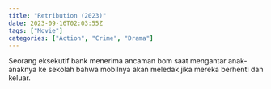```yaml
---
title: "Retribution (2023)"
date: 2023-09-16T02:03:55Z
tags: ["Movie"]
categories: ["Action", "Crime", "Drama"]
---
```


Seorang eksekutif bank menerima ancaman bom saat mengantar anak-anaknya ke sekolah bahwa mobilnya akan meledak jika mereka berhenti dan keluar.

  <mux-player stream-type="on-demand"
  src="https://kp3d-my.sharepoint.com/personal/ryoo_kp3d_onmicrosoft_com/_layouts/15/download.aspx?share=EY9Pb6KOYg1DkggILbVLmVoBGVnW5FzOb8XnWBcKDlsgFg" metadata-video-title="Retribution (2023)" prefer-playback="mse" controls>
  </mux-player>
  
  
  <script src="https://cdn.jsdelivr.net/npm/@mux/mux-player"></script>
  
   <script id="xo02G1aH8ONaSj02INsWTmE6Nkhp302vdBrhkBs3TAz1wg" type="application/ld+json">
 {
  "@context": "https://schema.org/",
  "@type": "VideoObject",
  "name": "Retribution (2023)",
  "contentUrl": "https://stream.mux.com/xo02G1aH8ONaSj02INsWTmE6Nkhp302vdBrhkBs3TAz1wg.m3u8",
  "thumbnailUrl": "https://www.themoviedb.org/t/p/original/eUMwG5vXg4ovEUvXLAFgrr4bQvp.jpg?width=314&fit_mode=preserve&time=25",
  "uploadDate": "2023-09-16T02:03:55Z",
}

</script>